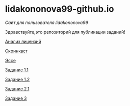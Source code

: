 # lidakononova99-github.io
_Сайт для пользователя lidakononova99_

Здравствуйте,это репозиторий для публикации заданий!

[Анализ лицензий](https://github.com/lidakononova99/lidakononova99-githab.io/blob/master/%D0%90%D0%BD%D0%B0%D0%BB%D0%B8%D0%B7%20%D0%BB%D0%B8%D1%86%D0%B5%D0%BD%D0%B7%D0%B8%D0%B9.md)

[Скринкаст](https://www.youtube.com/watch?v=k8k1m_y32Mc)

[Эссе](https://github.com/lidakononova99/lidakononova99-githab.io/blob/master/%D1%8D%D1%81%D1%81%D0%B5.md)

[Задание 1.1](https://github.com/lidakononova99/lidakononova99-githab.io/blob/master/12.md)

[Задание 1.2](https://github.com/lidakononova99/lidakononova99-githab.io/blob/master/%D0%B7%D0%B2%D0%B4%D0%B2%D0%BD%D0%B8%D0%B5%201.2.md)

[Задание 2.1](21.md)

[Задание 3](https://github.com/lidakononova99/lidakononova99-githab.io/blob/master/3.md)

